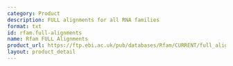 ```yaml
---
category: Product
description: FULL alignments for all RNA families
format: txt
id: rfam.full-alignments
name: Rfam FULL Alignments
product_url: https://ftp.ebi.ac.uk/pub/databases/Rfam/CURRENT/full_alignments/
layout: product_detail
---
```

